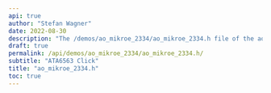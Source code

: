 ```yaml
---
api: true
author: "Stefan Wagner"
date: 2022-08-30
description: "The /demos/ao_mikroe_2334/ao_mikroe_2334.h file of the ao real-time operating system."
draft: true
permalink: /api/demos/ao_mikroe_2334/ao_mikroe_2334.h/
subtitle: "ATA6563 Click"
title: "ao_mikroe_2334.h"
toc: true
---
```

